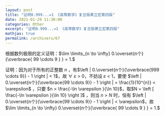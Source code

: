 ```yaml
---
layout: post
title: "证明0.999...=1 《高等数学》复旦版黄立宏第四版"
date: 2021-01-29 11:30:00
categories: Other
excerpt: "证明0.999...=1 《高等数学》复旦版黄立宏第四版"
mathjax: true
permalink: /archivers/67
---
```


根据数列极限的定义证明：$\lim \limits_{n \to \infty} 0.\overset{n个}{\overbrace{ 99 \cdots 9 } } = 1.$

证明：因为对于所有的正整数 *n* ，有$\left | 0.\overset{n个}{\overbrace{999 \cdots 9}} - 1 \right | < 1$，故 ∀ *ε* > 0，不妨设 *ε* < 1，要使 $\left | 0.\overset{n个}{\overbrace{99 \cdots 9}} - 1 \right | = \frac{1}{10^{n}} < \varepsilon$ ，只要 $n > \frac{-\ln \varepsilon }{\ln 10}$，取$N = \left [ \frac{-\ln \varepsilon }{\ln 10} \right ]$ ，则当 *n* > *N* 时，恒有 $\left | 0.\overset{n个}{\overbrace{99 \cdots 9}} - 1 \right | < \varepsilon$，故 $\lim \limits_{n \to \infty} 0.\overset{n个}{\overbrace{ 99 \cdots 9 } } = 1.$

